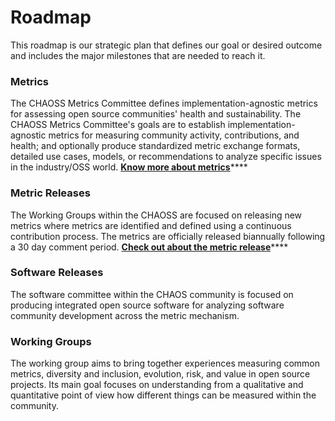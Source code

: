 # Roadmap

This roadmap is our strategic plan that defines our goal or desired outcome and includes the major milestones that are needed to reach it.

### Metrics

The CHAOSS Metrics Committee defines implementation-agnostic metrics for assessing open source communities' health and sustainability. The CHAOSS Metrics Committee's goals are to establish implementation-agnostic metrics for measuring community activity, contributions, and health; and optionally produce standardized metric exchange formats, detailed use cases, models, or recommendations to analyze specific issues in the industry/OSS world. [**Know more about metrics**](https://github.com/chaoss/metrics)\*\*\*\*

### Metric Releases

The Working Groups within the CHAOSS are focused on releasing new metrics where metrics are identified and defined using a continuous contribution process. The metrics are officially released biannually following a 30 day comment period. [**Check out about the metric release**](https://github.com/chaoss/governance/blob/master/community-handbook/metrics-release.md)\*\*\*\*

### **Software Releases**

The software committee within the CHAOS community is focused on producing integrated open source software for analyzing software community development across the metric mechanism.

### Working Groups

The working group aims to bring together experiences measuring common metrics, diversity and inclusion, evolution, risk, and value in open source projects. Its main goal focuses on understanding from a qualitative and quantitative point of view how different things can be measured within the community.

